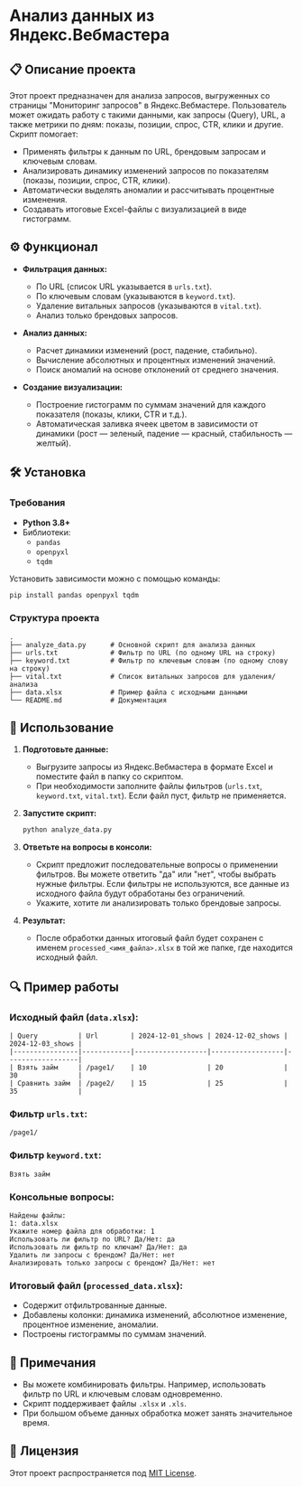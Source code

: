 # Анализ данных из Яндекс.Вебмастера

## 📋 Описание проекта

Этот проект предназначен для анализа запросов, выгруженных со страницы "Мониторинг запросов" в Яндекс.Вебмастере. Пользователь может ожидать работу с такими данными, как запросы (Query), URL, а также метрики по дням: показы, позиции, спрос, CTR, клики и другие. Скрипт помогает:

- Применять фильтры к данным по URL, брендовым запросам и ключевым словам.
- Анализировать динамику изменений запросов по показателям (показы, позиции, спрос, CTR, клики).
- Автоматически выделять аномалии и рассчитывать процентные изменения.
- Создавать итоговые Excel-файлы с визуализацией в виде гистограмм.

## ⚙️ Функционал

- **Фильтрация данных:**
  - По URL (список URL указывается в `urls.txt`).
  - По ключевым словам (указываются в `keyword.txt`).
  - Удаление витальных запросов (указываются в `vital.txt`).
  - Анализ только брендовых запросов.

- **Анализ данных:**
  - Расчет динамики изменений (рост, падение, стабильно).
  - Вычисление абсолютных и процентных изменений значений.
  - Поиск аномалий на основе отклонений от среднего значения.

- **Создание визуализации:**
  - Построение гистограмм по суммам значений для каждого показателя (показы, клики, CTR и т.д.).
  - Автоматическая заливка ячеек цветом в зависимости от динамики (рост — зеленый, падение — красный, стабильность — желтый).

## 🛠️ Установка

### Требования

- **Python 3.8+**
- Библиотеки:
  - `pandas`
  - `openpyxl`
  - `tqdm`

Установить зависимости можно с помощью команды:
```bash
pip install pandas openpyxl tqdm
```

### Структура проекта

```plaintext
.
├── analyze_data.py      # Основной скрипт для анализа данных
├── urls.txt             # Фильтр по URL (по одному URL на строку)
├── keyword.txt          # Фильтр по ключевым словам (по одному слову на строку)
├── vital.txt            # Список витальных запросов для удаления/анализа
├── data.xlsx            # Пример файла с исходными данными
└── README.md            # Документация
```

## 🚀 Использование

1. **Подготовьте данные:**
   - Выгрузите запросы из Яндекс.Вебмастера в формате Excel и поместите файл в папку со скриптом.
   - При необходимости заполните файлы фильтров (`urls.txt`, `keyword.txt`, `vital.txt`). Если файл пуст, фильтр не применяется.

2. **Запустите скрипт:**
   ```bash
   python analyze_data.py
   ```

3. **Ответьте на вопросы в консоли:**
   - Скрипт предложит последовательные вопросы о применении фильтров. Вы можете ответить "да" или "нет", чтобы выбрать нужные фильтры. Если фильтры не используются, все данные из исходного файла будут обработаны без ограничений.
   - Укажите, хотите ли анализировать только брендовые запросы.

4. **Результат:**
   - После обработки данных итоговый файл будет сохранен с именем `processed_<имя_файла>.xlsx` в той же папке, где находится исходный файл.

## 🔍 Пример работы

### Исходный файл (`data.xlsx`):
```plaintext
| Query          | Url        | 2024-12-01_shows | 2024-12-02_shows | 2024-12-03_shows |
|----------------|------------|------------------|------------------|------------------|
| Взять займ     | /page1/    | 10               | 20               | 30               |
| Сравнить займ  | /page2/    | 15               | 25               | 35               |
```

### Фильтр `urls.txt`:
```plaintext
/page1/
```

### Фильтр `keyword.txt`:
```plaintext
Взять займ
```

### Консольные вопросы:
```plaintext
Найдены файлы:
1: data.xlsx
Укажите номер файла для обработки: 1
Использовать ли фильтр по URL? Да/Нет: да
Использовать ли фильтр по ключам? Да/Нет: да
Удалить ли запросы с брендом? Да/Нет: нет
Анализировать только запросы с брендом? Да/Нет: нет
```

### Итоговый файл (`processed_data.xlsx`):
- Содержит отфильтрованные данные.
- Добавлены колонки: динамика изменений, абсолютное изменение, процентное изменение, аномалии.
- Построены гистограммы по суммам значений.

## 📌 Примечания

- Вы можете комбинировать фильтры. Например, использовать фильтр по URL и ключевым словам одновременно.
- Скрипт поддерживает файлы `.xlsx` и `.xls`.
- При большом объеме данных обработка может занять значительное время.

## 📜 Лицензия

Этот проект распространяется под [MIT License](LICENSE).


